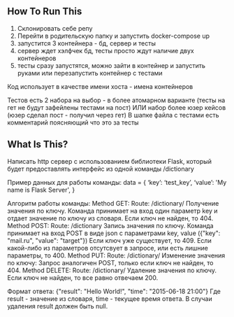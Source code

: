 How To Run This
---------------
1. Склонировать себе репу
2. Перейти в родительскую папку и запустить docker-compose up
3. запустится 3 контейнера - бд, сервер и тесты
4. сервер ждет хэлфчек бд, тесты просто ждут наличие двух контейнеров
5. тесты сразу запустятся, можно зайти в контейнер и запустить руками или перезапустить контейнер с тестами

Код использует в качестве имени хоста - имена контейнеров

Тестов есть 2 набора на выбор - в более атомарном варианте (тесты на гет не будут зафейлены тестами на пост) ИЛИ набор более юзер кейсов (юзер сделал пост - получил через гет)
В шапке файла с тестами есть комментарий поясняющий что это за тесты

What Is This?
---------------
Написать http сервер с использованием библиотеки Flask, который будет предоставлять интерфейс из одной команды /dictionary

Пример данных для работы команды:
   data = {
     ‘key’: ‘test_key’,
     ‘value’: 'My name is Flask Server',
   }

 Алгоритм работы команды:
   Method GET:
     Route: /dictionary/<key>
     Получение значения по ключу.
     Команда принимает на вход один параметр key и отдает значение по ключу из словаря.
     Если ключ не найден, то 404.
   Method POST:
     Route: /dictionary
     Запись значения по ключу.
     Команда принимает на вход POST в виде json с параметрами key, value ({"key": "mail.ru", "value": "target"})
     Если ключ уже существует, то 409. Если какой-либо из параметров отсутсвует в запросе, или есть лишние параметры, то 400.
   Method PUT:
     Route: /dictionary/<key>
     Изменение значения по ключу:
     Запрос аналогичен POST, только если ключ не найден, то 404.
   Method DELETE:
     Route: /dictionary/<key>
     Удаление значения по ключу.
     Если ключ не найден, то все равно отвечаем 200.


 Формат ответа:
   {"result": "Hello World!", "time": "2015-06-18 21:00"}
   Где result - значение из словаря, time - текущее время ответа.
   В случаи удаления result должен быть null.